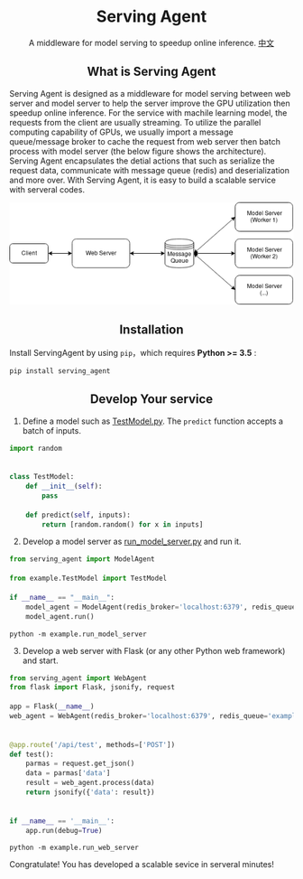 <h1 align="center">Serving Agent</h1>

<p align="center">
A middleware for model serving to speedup online inference.
<a href="./README_zh.md">中文</a>
</p>

<h2 align="center">What is Serving Agent</h2>


Serving Agent is designed as a middleware for model serving between web server and model server to help the server improve the GPU utilization
then speedup online inference.
For the service with machile learning model, the requests from the client are usually streaming.
To utilize the parallel computing capability of GPUs, we usually import a message queue/message broker to cache the request from web server then batch process with model server (the below figure shows the architecture). Serving Agent encapsulates the detial actions that such as serialize the request data, communicate with message queue (redis) and deserialization and more over. With Serving Agent, it is easy to build a scalable service with serveral codes.

![model serving architecture](img/architecture.png)

<h2 align="center">Installation</h2>

Install ServingAgent by using `pip`，which requires **Python >= 3.5** :
```bash
pip install serving_agent 
```

<h2 align="center">Develop Your service</h2>

1. Define a model such as [TestModel.py](./example/TestModel.py). The `predict` function accepts a batch of inputs. 

```python
import random


class TestModel:
    def __init__(self):
        pass

    def predict(self, inputs):
        return [random.random() for x in inputs]
```

2. Develop a model server as [run_model_server.py](./example/run_model_server.py) and run it.

```python
from serving_agent import ModelAgent

from example.TestModel import TestModel

if __name__ == "__main__":
    model_agent = ModelAgent(redis_broker='localhost:6379', redis_queue='example', model_class=TestModel)
    model_agent.run()
```

```shell
python -m example.run_model_server
```

3. Develop a web server with Flask (or any other Python web framework) and start.

```python
from serving_agent import WebAgent
from flask import Flask, jsonify, request

app = Flask(__name__)
web_agent = WebAgent(redis_broker='localhost:6379', redis_queue='example')


@app.route('/api/test', methods=['POST'])
def test():
    parmas = request.get_json()
    data = parmas['data']
    result = web_agent.process(data)
    return jsonify({'data': result})


if __name__ == '__main__':
    app.run(debug=True)

```

```shell
python -m example.run_web_server
```

Congratulate! You has developed a scalable sevice in serveral minutes!